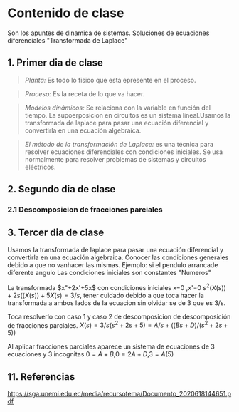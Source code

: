 # Contenido de clase
Son los apuntes de dinamica de sistemas.
Soluciones de ecuaciones diferenciales "Transformada de Laplace"
## 1. Primer dia de clase
> *Planta:* Es todo lo fisico que esta epresente en el proceso.

> *Proceso:* Es la receta de lo que va hacer.
 
> *Modelos dinámicos:* Se relaciona con la variable en función  del tiempo.
> La supoerposicion en circuitos es un sistema lineal.Usamos la transformada de laplace para pasar una ecuación diferencial y convertirla en una ecuación algebraica.
 
> *El método de la transformación de Laplace:* es una técnica para resolver ecuaciones diferenciales con condiciones iniciales.
Se usa normalmente para resolver problemas de sistemas y circuitos eléctricos.

## 2. Segundo dia de clase 
### 2.1 Descomposicion de fracciones parciales

## 3. Tercer dia de clase
Usamos la transformada de laplace para pasar una ecuación diferencial y convertirla en una ecuación algebraica.
Conocer las condiciones generales debido a que no vanhacer las mismas.
Ejemplo: si el pendulo arrancade diferente angulo
Las condiciones iniciales son constantes "Numeros"

La transformada $x"+2x'+5x$ con condiciones iniciales x=0 ,x'=0
$s^2(X(s))+2s((X(s))+5X(s)=3/s$, tener cuidado debido a que toca hacer la transformada a ambos lados de la ecuacion sin olvidar se de $3$ que es 3/s.

Toca resolverlo con caso 1 y caso 2 de descomposicion de descomposición de fracciones parciales.
$X(s)=3/s(s^2+2s+5)=A/s+((Bs+D)/(s^2+2s+5))$

Al aplicar fracciones parciales aparece un sistema de ecuaciones de 3 ecuaciones y 3 incognitas
$0=A+B$,$0=2A+D$,$3=A(5)$



## 11. Referencias
https://sga.unemi.edu.ec/media/recursotema/Documento_2020618144651.pdf

